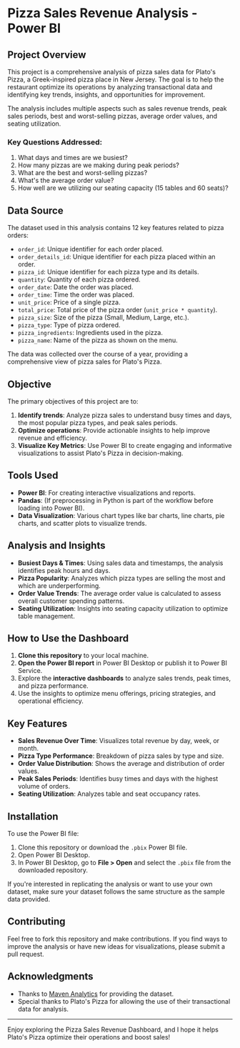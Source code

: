 # Pizza Sales Revenue Analysis - Power BI

## Project Overview

This project is a comprehensive analysis of pizza sales data for Plato's Pizza, a Greek-inspired pizza place in New Jersey. The goal is to help the restaurant optimize its operations by analyzing transactional data and identifying key trends, insights, and opportunities for improvement. 

The analysis includes multiple aspects such as sales revenue trends, peak sales periods, best and worst-selling pizzas, average order values, and seating utilization.

### Key Questions Addressed:
1. What days and times are we busiest?
2. How many pizzas are we making during peak periods?
3. What are the best and worst-selling pizzas?
4. What's the average order value?
5. How well are we utilizing our seating capacity (15 tables and 60 seats)?

## Data Source

The dataset used in this analysis contains 12 key features related to pizza orders:
- `order_id`: Unique identifier for each order placed.
- `order_details_id`: Unique identifier for each pizza placed within an order.
- `pizza_id`: Unique identifier for each pizza type and its details.
- `quantity`: Quantity of each pizza ordered.
- `order_date`: Date the order was placed.
- `order_time`: Time the order was placed.
- `unit_price`: Price of a single pizza.
- `total_price`: Total price of the pizza order (`unit_price * quantity`).
- `pizza_size`: Size of the pizza (Small, Medium, Large, etc.).
- `pizza_type`: Type of pizza ordered.
- `pizza_ingredients`: Ingredients used in the pizza.
- `pizza_name`: Name of the pizza as shown on the menu.

The data was collected over the course of a year, providing a comprehensive view of pizza sales for Plato's Pizza.

## Objective

The primary objectives of this project are to:
1. **Identify trends**: Analyze pizza sales to understand busy times and days, the most popular pizza types, and peak sales periods.
2. **Optimize operations**: Provide actionable insights to help improve revenue and efficiency.
3. **Visualize Key Metrics**: Use Power BI to create engaging and informative visualizations to assist Plato's Pizza in decision-making.

## Tools Used
- **Power BI**: For creating interactive visualizations and reports.
- **Pandas**: (If preprocessing in Python is part of the workflow before loading into Power BI).
- **Data Visualization**: Various chart types like bar charts, line charts, pie charts, and scatter plots to visualize trends.

## Analysis and Insights

- **Busiest Days & Times**: Using sales data and timestamps, the analysis identifies peak hours and days.
- **Pizza Popularity**: Analyzes which pizza types are selling the most and which are underperforming.
- **Order Value Trends**: The average order value is calculated to assess overall customer spending patterns.
- **Seating Utilization**: Insights into seating capacity utilization to optimize table management.

## How to Use the Dashboard

1. **Clone this repository** to your local machine.
2. **Open the Power BI report** in Power BI Desktop or publish it to Power BI Service.
3. Explore the **interactive dashboards** to analyze sales trends, peak times, and pizza performance.
4. Use the insights to optimize menu offerings, pricing strategies, and operational efficiency.

## Key Features

- **Sales Revenue Over Time**: Visualizes total revenue by day, week, or month.
- **Pizza Type Performance**: Breakdown of pizza sales by type and size.
- **Order Value Distribution**: Shows the average and distribution of order values.
- **Peak Sales Periods**: Identifies busy times and days with the highest volume of orders.
- **Seating Utilization**: Analyzes table and seat occupancy rates.

## Installation

To use the Power BI file:
1. Clone this repository or download the `.pbix` Power BI file.
2. Open Power BI Desktop.
3. In Power BI Desktop, go to **File > Open** and select the `.pbix` file from the downloaded repository.

If you're interested in replicating the analysis or want to use your own dataset, make sure your dataset follows the same structure as the sample data provided.

## Contributing

Feel free to fork this repository and make contributions. If you find ways to improve the analysis or have new ideas for visualizations, please submit a pull request.

## Acknowledgments

- Thanks to [Maven Analytics](https://www.mavenanalytics.io/blog/maven-pizza-challenge) for providing the dataset.
- Special thanks to Plato's Pizza for allowing the use of their transactional data for analysis.

---

Enjoy exploring the Pizza Sales Revenue Dashboard, and I hope it helps Plato's Pizza optimize their operations and boost sales!

